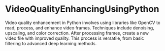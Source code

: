 # VideoQualityEnhancingUsingPython
Video quality enhancement in Python involves using libraries like OpenCV to read, process, and enhance video frames. Techniques include denoising, upscaling, and color correction. After processing frames, create a new video file with improved quality. This process is versatile, from basic filtering to advanced deep learning methods.
